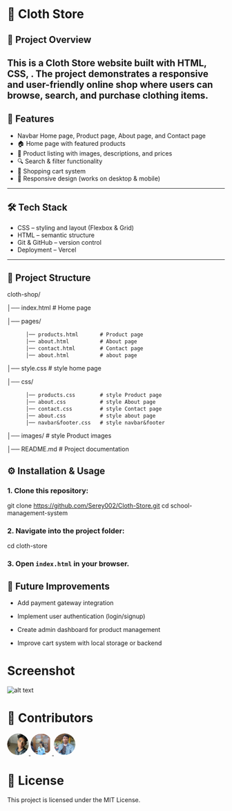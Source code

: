 # 👕 Cloth Store
## 📌 Project Overview

 This is a Cloth Store website built with HTML, CSS, . The project demonstrates a responsive and user-friendly online shop where users can browse, search, and purchase clothing items.
---

## 🚀 Features
- Navbar Home page, Product page, About page, and Contact page
- 🏠 Home  page with featured products
- 👗 Product listing with images, descriptions, and prices
- 🔍 Search & filter functionality
- 🛒 Shopping cart system
- 📱 Responsive design (works on desktop & mobile)

---

## 🛠 Tech Stack

- CSS – styling and layout (Flexbox & Grid)
- HTML – semantic structure
- Git & GitHub – version control
- Deployment – Vercel
---

## 📂 Project Structure

 cloth-shop/

│── index.html                    # Home page

│── pages/

          │── products.html       # Product page
          │── about.html          # About page
          │── contact.html        # Contact page
          │── about.html          # about page

│── style.css                     # style home page

│── css/  

          │── products.css        # style Product page
          │── about.css           # style About page
          │── contact.css         # style Contact page
          │── about.css           # style about page
          │── navbar&footer.css   # style navbar&footer

│── images/                       # style Product images

│── README.md                     # Project documentation

## ⚙️ Installation & Usage

### 1. Clone this repository:

git clone https://github.com/Serey002/Cloth-Store.git
cd school-management-system
### 2. Navigate into the project folder:

cd cloth-store

### 3. Open `index.html` in your browser.

## 🌟 Future Improvements
- Add payment gateway integration

- Implement user authentication (login/signup)

- Create admin dashboard for product management

- Improve cart system with local storage or backend

# Screenshot
![alt text](image.png)



# 👥 Contributors

  <a href="https://github.com/Serey002">
    <img src="./images/profile.png" width="50" 
    style="border-radius: 50%;" alt="User1"/>
  </a>


  <a href="https://github.com/Ranit170805">
    <img src="./images/profile2.png" width="50" 
    style="border-radius: 50%;" alt="User1"/>
  </a>

  <a href="https://github.com/seyha203">
    <img src="./images/profile3.png" width="50" 
    style="border-radius: 50%;" alt="User1"/>
  </a>

# 📄 License

This project is licensed under the MIT License.

